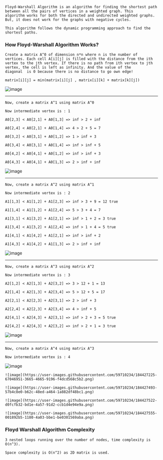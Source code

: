 ```
Floyd-Warshall Algorithm is an algorithm for finding the shortest path between all the pairs of vertices in a weighted graph. This 
algorithm works for both the directed and undirected weighted graphs. But, it does not work for the graphs with negative cycles.

This algorithm follows the dynamic programming approach to find the shortest paths.
```

### How Floyd-Warshall Algorithm Works?

```
Create a matrix A^0 of dimension n*n where n is the number of vertices. Each cell A[i][j] is filled with the distance from the ith 
vertex to the jth vertex. If there is no path from ith vertex to jth vertex, the cell is left as infinity. And the value of the 
diagonal  is 0 because there is no distance to go own edge!

matrix[i][j] = min(matrix[i][j] , matrix[i][k] + matrix[k][j])
```
![image](https://user-images.githubusercontent.com/59710234/184446526-3ddd2aaa-148e-4e7b-9119-79d8a5b477cb.png)

---
```
Now, create a matrix A^1 using matrix A^0

Now intermediate vertex is : 1

A0[2,3] < A0[2,1] + A0[1,3] => inf > 2 + inf

A0[2,4] < A0[2,1] + A0[1,4] => 4 > 2 + 5 = 7

A0[3,2] < A0[3,1] + A0[1,2] => 1 > inf + 3

A0[3,4] < A0[3,1] + A0[1,4] => inf > inf + 5

A0[4,2] < A0[4,1] + A0[1,2] => inf > inf + 3

A0[4,3] < A0[4,1] + A0[1,3] => 2 > inf + inf

```

![image](https://user-images.githubusercontent.com/59710234/184449959-3d6efa76-8f81-4245-b102-ce8d7f5ab6ec.png)

---
```
Now, create a matrix A^2 using matrix A^1

Now intermediate vertex is : 2

A1[1,3] < A1[1,2] + A1[2,3] => inf > 3 + 9 = 12 true

A1[1,4] < A1[1,2] + A1[2,4] => 5 > 3 + 4 = 7

A1[3,1] < A1[3,2] + A1[2,1] => inf > 1 + 2 = 3 true

A1[3,4] < A1[3,2] + A1[2,4] => inf > 1 + 4 = 5 true

A1[4,1] < A1[4,2] + A1[2,1] => inf > inf + 2

A1[4,3] < A1[4,2] + A1[1,3] => 2 > inf + inf
```
![image](https://user-images.githubusercontent.com/59710234/184450833-ef067a67-7cb9-4512-99b9-061d6c50819c.png)

---

```
Now, create a matrix A^3 using matrix A^2

Now intermediate vertex is : 3

A2[1,2] < A2[1,3] + A2[3,2] => 3 > 12 + 1 = 13 

A2[1,4] < A2[1,3] + A2[3,4] => 5 > 12 + 5 = 17

A2[2,1] < A2[2,3] + A2[3,1] => 2 > inf + 3 

A2[2,4] < A2[2,3] + A2[3,4] => 4 > inf + 5

A2[4,1] < A2[4,3] + A2[3,1] => inf > 2 + 3 = 5 true

A2[4,2] < A2[4,3] + A2[3,2] => inf > 2 + 1 = 3 true
```
![image](https://user-images.githubusercontent.com/59710234/184452353-059bac63-d6b3-4ca1-9328-0592015ecf28.png)

---

```
Now, create a matrix A^4 using matrix A^3

Now intermediate vertex is : 4
```
![image](https://user-images.githubusercontent.com/59710234/184446778-97f4c16a-9941-4df9-b8b2-46caa34b5147.png)


```
![image](https://user-images.githubusercontent.com/59710234/184427225-67046951-3665-4665-9196-f4dcd568c5b2.png)

![image](https://user-images.githubusercontent.com/59710234/184427493-57b4c8e0-b62c-48ed-a464-1a882df48bc1.png)

![image](https://user-images.githubusercontent.com/59710234/184427522-d0fcfb32-bd1e-4a57-91d2-ccb1d4e94e9a.png)

![image](https://user-images.githubusercontent.com/59710234/184427555-001892b5-1180-4a03-bbe1-be0301569aba.png)
```

### Floyd Warshall Algorithm Complexity
```
3 nested loops running over the number of nodes, time complexity is O(n^3).

Space complexity is O(n^2) as 2D matrix is ​​used.
```
